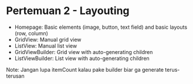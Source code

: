 # Pertemuan 2 - Layouting

- Homepage: Basic elements (image, button, text field) and basic layouts (row, column)
- GridView: Manual grid view
- ListView: Manual list view
- GridViewBuilder: Grid view with auto-generating children
- ListViewBuilder: List view with auto-generating children

Note: Jangan lupa itemCount kalau pake builder biar ga generate terus-terusan